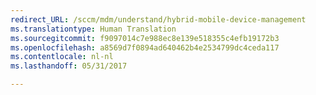 ```yaml
---
redirect_URL: /sccm/mdm/understand/hybrid-mobile-device-management
ms.translationtype: Human Translation
ms.sourcegitcommit: f9097014c7e988ec8e139e518355c4efb19172b3
ms.openlocfilehash: a8569d7f0894ad640462b4e2534799dc4ceda117
ms.contentlocale: nl-nl
ms.lasthandoff: 05/31/2017

---
```


